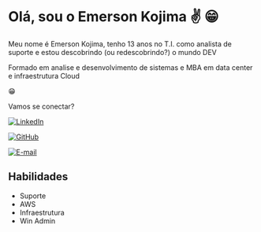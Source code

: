 
# Olá, sou o Emerson Kojima &#9996; &#128513;

Meu nome é Emerson Kojima, tenho 13 anos no T.I. como analista de suporte e estou descobrindo (ou redescobrindo?) o mundo DEV

Formado em analise e desenvolvimento de sistemas e MBA em data center e infraestrutura Cloud

&#128513;



Vamos se conectar?

[![LinkedIn](https://img.shields.io/badge/LinkedIn-000?style=for-the-badge&logo=linkedin&logoColor=0E76A8)](https://www.linkedin.com/in/emerson-kojima/)


[![GitHub](https://img.shields.io/badge/GitHbt-000?style=for-the-badge&logo=github&logoColor=white)](+https://github.com/emersonkojima)

[![E-mail](https://img.shields.io/badge/-Email-000?style=for-the-badge&logo=microsoft-outlook&logoColor=007BFF)](mailto:emerson_kojima@hotmail.com)

## Habilidades

- Suporte
- AWS
- Infraestrutura
- Win Admin